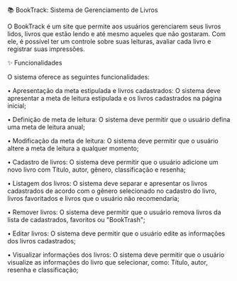 📚 BookTrack: Sistema de Gerenciamento de Livros

O BookTrack é um site que permite aos usuários gerenciarem seus livros lidos, livros que estão lendo e até mesmo aqueles que não gostaram. Com ele, é possível ter um controle sobre suas leituras, avaliar cada livro e registrar suas impressões.

✨ Funcionalidades

O sistema oferece as seguintes funcionalidades:

• Apresentação da meta estipulada e livros cadastrados: O sistema deve apresentar a meta de leitura estipulada e os livros cadastrados na página inicial;

• Definição de meta de leitura: O sistema deve permitir que o usuário defina uma meta de leitura anual;

• Modificação da meta de leitura: O sistema deve permitir que o usuário altere a meta de leitura a qualquer momento;

• Cadastro de livros: O sistema deve permitir que o usuário adicione um novo livro com Título, autor, gênero, classificação e resenha;

• Listagem dos livros: O sistema deve separar e apresentar os livros cadastrados de acordo com o gênero selecionado no cadastro do livro, livros favoritados e livros que o usuário não recomendaria;

• Remover livros: O sistema deve permitir que o usuário remova livros da lista de cadastrados, favoritos ou "BookTrash";

• Editar livros: O sistema deve permitir que o usuário edite as informações dos livros cadastrados;

• Visualizar informações dos livros: O sistema deve permitir que o usuário visualize as informações do livro que selecionar, como: Título, autor, resenha e classificação;